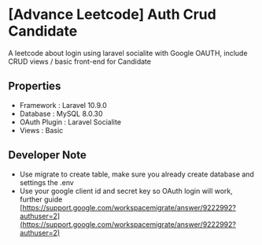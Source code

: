 # [Advance Leetcode] Auth Crud Candidate

A leetcode about login using laravel socialite with Google OAUTH, include CRUD views / basic front-end for Candidate

## Properties

* Framework 		: Laravel 10.9.0
* Database			: MySQL 8.0.30
* OAuth Plugin		: Laravel Socialite
* Views			: Basic

## Developer Note

* Use migrate to create table, make sure you already create database and settings the .env
* Use your google client id and secret key so OAuth login will work, further guide [https://support.google.com/workspacemigrate/answer/9222992?authuser=2](https://support.google.com/workspacemigrate/answer/9222992?authuser=2)
